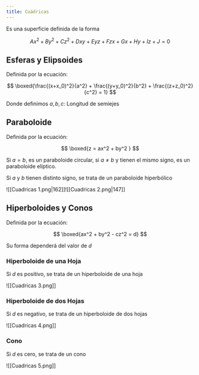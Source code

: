 ```yaml
---
title: Cuádricas
---
```


Es una superficie definida de la forma

$$
Ax^2 + By^2 + Cz^2 + Dxy + Eyz + Fzx + Gx + Hy + Iz + J = 0
$$

## Esferas y Elipsoides

Definida por la ecuación:

$$
\boxed{\frac{(x+x_0)^2}{a^2} + \frac{(y+y_0)^2}{b^2} + \frac{(z+z_0)^2}{c^2} = 1}
$$

Donde definimos $a, b, c$: Longitud de semiejes

## Paraboloide

Definida por la ecuación:

$$
\boxed{z = ax^2 + by^2 }
$$

Si $a = b$, es un paraboloide circular, si $a ≠ b$ y tienen el mismo signo, es un paraboloide elíptico.

Si $a$ y $b$ tienen distinto signo, se trata de un paraboloide hiperbólico

![[Cuadricas 1.png|162]]![[Cuadricas 2.png|147]]

## Hiperboloides y Conos

Definida por la ecuación:

$$
\boxed{ax^2 + by^2 - cz^2 = d}
$$

Su forma dependerá del valor de $d$

### Hiperboloide de una Hoja

Si $d$ es positivo, se trata de un hiperboloide de una hoja

![[Cuadricas 3.png]]

### Hiperboloide de dos Hojas

Si $d$ es negativo, se trata de un hiperboloide de dos hojas

![[Cuadricas 4.png]]

### Cono

Si $d$ es cero, se trata de un cono

![[Cuadricas 5.png]]
